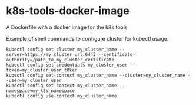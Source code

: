 # k8s-tools-docker-image
A Dockerfile with a docker image for the k8s tools
  
Example of shell commands to configure cluster for kubectl usage:  
```
kubectl config set-cluster my_cluster_name --server=https://my_cluster_url:6443 --certificate-authority=/path_to_my_cluster_certificate  
kubectl config set-credentials my_cluster_user --token=my_cluster_user_t0ken  
kubectl config set-context my_cluster_name --cluster=my_cluster_name --user=my_cluster_user  
kubectl config set-context my_cluster_name --namespace=my_k8s_namespace  
kubectl config use-context my_cluster_name  
```
